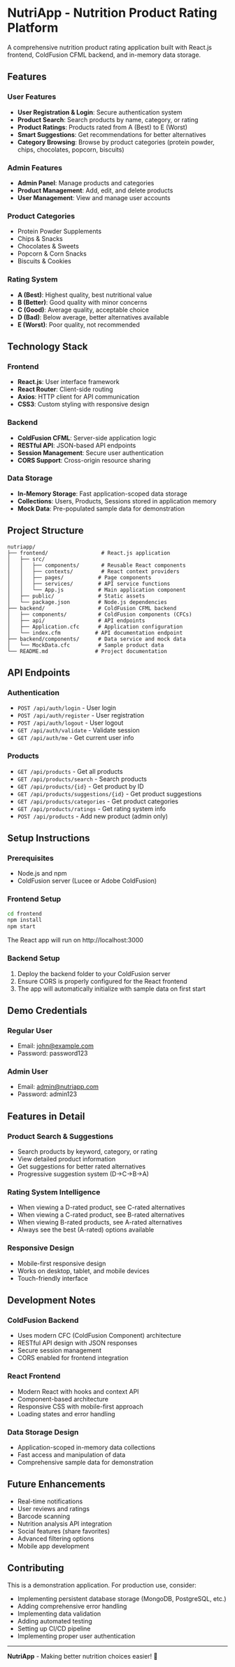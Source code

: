 # NutriApp - Nutrition Product Rating Platform

A comprehensive nutrition product rating application built with React.js frontend, ColdFusion CFML backend, and in-memory data storage.

## Features

### User Features
- **User Registration & Login**: Secure authentication system
- **Product Search**: Search products by name, category, or rating
- **Product Ratings**: Products rated from A (Best) to E (Worst)
- **Smart Suggestions**: Get recommendations for better alternatives
- **Category Browsing**: Browse by product categories (protein powder, chips, chocolates, popcorn, biscuits)

### Admin Features
- **Admin Panel**: Manage products and categories
- **Product Management**: Add, edit, and delete products
- **User Management**: View and manage user accounts

### Product Categories
- Protein Powder Supplements
- Chips & Snacks
- Chocolates & Sweets
- Popcorn & Corn Snacks  
- Biscuits & Cookies

### Rating System
- **A (Best)**: Highest quality, best nutritional value
- **B (Better)**: Good quality with minor concerns
- **C (Good)**: Average quality, acceptable choice
- **D (Bad)**: Below average, better alternatives available
- **E (Worst)**: Poor quality, not recommended

## Technology Stack

### Frontend
- **React.js**: User interface framework
- **React Router**: Client-side routing
- **Axios**: HTTP client for API communication
- **CSS3**: Custom styling with responsive design

### Backend
- **ColdFusion CFML**: Server-side application logic
- **RESTful API**: JSON-based API endpoints
- **Session Management**: Secure user authentication
- **CORS Support**: Cross-origin resource sharing

### Data Storage
- **In-Memory Storage**: Fast application-scoped data storage
- **Collections**: Users, Products, Sessions stored in application memory
- **Mock Data**: Pre-populated sample data for demonstration

## Project Structure

```
nutriapp/
├── frontend/                 # React.js application
│   ├── src/
│   │   ├── components/       # Reusable React components
│   │   ├── contexts/         # React context providers
│   │   ├── pages/           # Page components
│   │   ├── services/        # API service functions
│   │   └── App.js           # Main application component
│   ├── public/              # Static assets
│   └── package.json         # Node.js dependencies
├── backend/                 # ColdFusion CFML backend
│   ├── components/          # ColdFusion components (CFCs)
│   ├── api/                 # API endpoints
│   ├── Application.cfc      # Application configuration
│   └── index.cfm           # API documentation endpoint
├── backend/components/      # Data service and mock data
│   └── MockData.cfc         # Sample product data
└── README.md               # Project documentation
```

## API Endpoints

### Authentication
- `POST /api/auth/login` - User login
- `POST /api/auth/register` - User registration
- `POST /api/auth/logout` - User logout
- `GET /api/auth/validate` - Validate session
- `GET /api/auth/me` - Get current user info

### Products
- `GET /api/products` - Get all products
- `GET /api/products/search` - Search products
- `GET /api/products/{id}` - Get product by ID
- `GET /api/products/suggestions/{id}` - Get product suggestions
- `GET /api/products/categories` - Get product categories
- `GET /api/products/ratings` - Get rating system info
- `POST /api/products` - Add new product (admin only)

## Setup Instructions

### Prerequisites
- Node.js and npm
- ColdFusion server (Lucee or Adobe ColdFusion)

### Frontend Setup
```bash
cd frontend
npm install
npm start
```
The React app will run on http://localhost:3000

### Backend Setup
1. Deploy the backend folder to your ColdFusion server
2. Ensure CORS is properly configured for the React frontend
3. The app will automatically initialize with sample data on first start

## Demo Credentials

### Regular User
- Email: john@example.com
- Password: password123

### Admin User  
- Email: admin@nutriapp.com
- Password: admin123

## Features in Detail

### Product Search & Suggestions
- Search products by keyword, category, or rating
- View detailed product information
- Get suggestions for better rated alternatives
- Progressive suggestion system (D→C→B→A)

### Rating System Intelligence  
- When viewing a D-rated product, see C-rated alternatives
- When viewing a C-rated product, see B-rated alternatives  
- When viewing B-rated products, see A-rated alternatives
- Always see the best (A-rated) options available

### Responsive Design
- Mobile-first responsive design
- Works on desktop, tablet, and mobile devices
- Touch-friendly interface

## Development Notes

### ColdFusion Backend
- Uses modern CFC (ColdFusion Component) architecture
- RESTful API design with JSON responses
- Secure session management
- CORS enabled for frontend integration

### React Frontend
- Modern React with hooks and context API
- Component-based architecture
- Responsive CSS with mobile-first approach
- Loading states and error handling

### Data Storage Design
- Application-scoped in-memory data collections
- Fast access and manipulation of data
- Comprehensive sample data for demonstration

## Future Enhancements

- Real-time notifications
- User reviews and ratings
- Barcode scanning
- Nutrition analysis API integration
- Social features (share favorites)
- Advanced filtering options
- Mobile app development

## Contributing

This is a demonstration application. For production use, consider:
- Implementing persistent database storage (MongoDB, PostgreSQL, etc.)
- Adding comprehensive error handling
- Implementing data validation
- Adding automated testing
- Setting up CI/CD pipeline
- Implementing proper user authentication

---

**NutriApp** - Making better nutrition choices easier! 🥗
